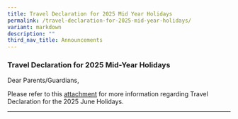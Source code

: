 ```yaml
---
title: Travel Declaration for 2025 Mid Year Holidays
permalink: /travel-declaration-for-2025-mid-year-holidays/
variant: markdown
description: ""
third_nav_title: Announcements
---
```

### Travel Declaration for 2025 Mid-Year Holidays

Dear Parents/Guardians,

Please refer to this [attachment](/files/Travel%20Declaration/SSS_Hardcopy_Ltr_to_Parents_n_Guardians_Not_Using_PG_2025_Mid_Year_Holidays.pdf) for more information regarding Travel Declaration for the 2025 June Holidays.

<hr>